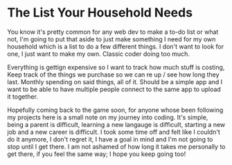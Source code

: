 # The List Your Household Needs

You know it's pretty common for any web dev to make a to-do list or what not, I'm going to put that aside to just make something I need for my own household which is a list to do a few different things. I don't want to look for one, I just want to make my own. Classic coder doing too much.

Everything is gettign expensive so I want to track how much stuff is costing,
Keep track of the things we purchase so we can re up / see how long they last.
Monthly spending on said things, all of it. Should be a simple app and I want to be able to have multiple people connect to the same app to upload it together.

Hopefully coming back to the game soon, for anyone whose been following my projects here is a small note on my journey into coding. It's simple, being a parent is difficult, learning a new langauge is difficult, starting a new job and a new career is difficult. I took some time off and felt like I couldn't do it anymore, I don't regret it, I have a goal in mind and I'm not going to stop until I get there. I am not ashamed of how long it takes me personally to get there, if you feel the same way; I hope you keep going too!
